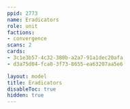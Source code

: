 ```yaml
---
ppid: 2773
name: Eradicators
role: unit
factions:
- convergence
scans: 2
cards:
- 3c1e3b57-4c32-380b-a2a7-91a1dec20afa
- d3a75d04-fca0-3f73-8655-ea63207aa5e6

layout: model
title: Eradicators
disableToc: true
hidden: true
---
```

